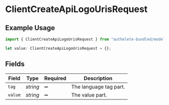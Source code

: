 # ClientCreateApiLogoUrisRequest

## Example Usage

```typescript
import { ClientCreateApiLogoUrisRequest } from "authelete-bundled/models/operations";

let value: ClientCreateApiLogoUrisRequest = {};
```

## Fields

| Field                  | Type                   | Required               | Description            |
| ---------------------- | ---------------------- | ---------------------- | ---------------------- |
| `tag`                  | *string*               | :heavy_minus_sign:     | The language tag part. |
| `value`                | *string*               | :heavy_minus_sign:     | The value part.        |